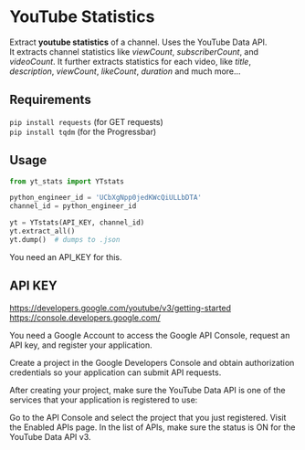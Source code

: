 # YouTube Statistics

Extract **youtube statistics** of a channel. Uses the YouTube Data API.  
It extracts channel statistics like *viewCount*, *subscriberCount*, and *videoCount*.
It further extracts statistics for each video, like *title*, *description*, *viewCount*, *likeCount*, *duration* and much more...

## Requirements

`pip install requests` (for GET requests)  
`pip install tqdm` (for the Progressbar)

## Usage

```python
from yt_stats import YTstats

python_engineer_id = 'UCbXgNpp0jedKWcQiULLbDTA'
channel_id = python_engineer_id

yt = YTstats(API_KEY, channel_id)
yt.extract_all()
yt.dump()  # dumps to .json
```

You need an API_KEY for this.

## API KEY

https://developers.google.com/youtube/v3/getting-started  
https://console.developers.google.com/

You need a Google Account to access the Google API Console, request an API key, and register your application.

Create a project in the Google Developers Console and obtain authorization credentials so your application can submit API requests.

After creating your project, make sure the YouTube Data API is one of the services that your application is registered to use:

Go to the API Console and select the project that you just registered.
Visit the Enabled APIs page. In the list of APIs, make sure the status is ON for the YouTube Data API v3.
